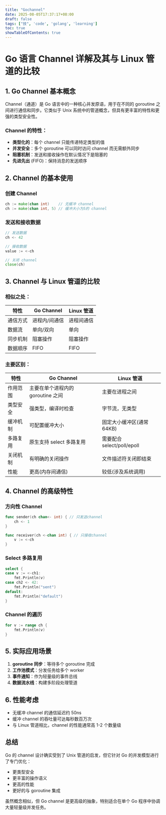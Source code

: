 ```yaml
---
title: "Gochannel"
date: 2025-08-05T17:37:17+08:00
draft: false
tags: ["技", 'code', 'golang', 'learning']
toc: true
showTableOfContents: true
---
```


# Go 语言 Channel 详解及其与 Linux 管道的比较

## 1. Go Channel 基本概念

Channel（通道）是 Go 语言中的一种核心并发原语，用于在不同的 goroutine 之间进行通信和同步。它类似于 Unix 系统中的管道概念，但具有更丰富的特性和更强的类型安全性。

### Channel 的特性：
- **类型化的**：每个 channel 只能传递特定类型的值
- **并发安全**：多个 goroutine 可以同时访问 channel 而无需额外同步
- **阻塞机制**：发送和接收操作在默认情况下是阻塞的
- **先进先出** (FIFO)：保持消息的发送顺序

## 2. Channel 的基本使用

### 创建 Channel
```go
ch := make(chan int)    // 无缓冲 channel
ch := make(chan int, 5) // 缓冲大小为5的 channel
```

### 发送和接收数据
```go
// 发送数据
ch <- 42

// 接收数据
value := <-ch

// 关闭 channel
close(ch)
```

## 3. Channel 与 Linux 管道的比较

### 相似之处：
| 特性       | Go Channel       | Linux 管道       |
|------------|------------------|------------------|
| 通信方式   | 进程内/间通信    | 进程间通信        |
| 数据流     | 单向/双向        | 单向              |
| 同步机制   | 阻塞操作         | 阻塞操作          |
| 数据顺序   | FIFO             | FIFO             |

### 主要区别：
| 特性               | Go Channel                          | Linux 管道                     |
|--------------------|-------------------------------------|--------------------------------|
| 作用范围           | 主要在单个进程内的 goroutine 之间   | 主要在进程之间                 |
| 类型安全           | 强类型，编译时检查                  | 字节流，无类型                 |
| 缓冲机制           | 可配置缓冲大小                      | 固定大小缓冲区(通常64KB)       |
| 多路复用           | 原生支持 select 多路复用            | 需要配合 select/poll/epoll     |
| 关闭机制           | 有明确的关闭操作                    | 文件描述符关闭即结束           |
| 性能               | 更高(内存间通信)                    | 较低(涉及系统调用)             |

## 4. Channel 的高级特性

### 方向性 Channel
```go
func sender(ch chan<- int) { // 只发送channel
    ch <- 1
}

func receiver(ch <-chan int) { // 只接收channel
    v := <-ch
}
```

### Select 多路复用
```go
select {
case v := <-ch1:
    fmt.Println(v)
case ch2 <- 42:
    fmt.Println("sent")
default:
    fmt.Println("default")
}
```

### Channel 的遍历
```go
for v := range ch {
    fmt.Println(v)
}
```

## 5. 实际应用场景

1. **goroutine 同步**：等待多个 goroutine 完成
2. **工作池模式**：分发任务给多个 worker
3. **事件通知**：作为轻量级的事件总线
4. **数据流水线**：构建多阶段处理管道

## 6. 性能考虑

- 无缓冲 channel 的通信延迟约 50ns
- 缓冲 channel 的吞吐量可达每秒数百万次
- 与 Linux 管道相比，channel 的性能通常高 1-2 个数量级

## 总结

Go 的 channel 设计确实受到了 Unix 管道的启发，但它针对 Go 的并发模型进行了专门优化：
- 更类型安全
- 更丰富的操作语义
- 更高的性能
- 更好的与 goroutine 集成

虽然概念相似，但 Go channel 是更高级的抽象，特别适合在单个 Go 程序中协调大量轻量级并发任务。